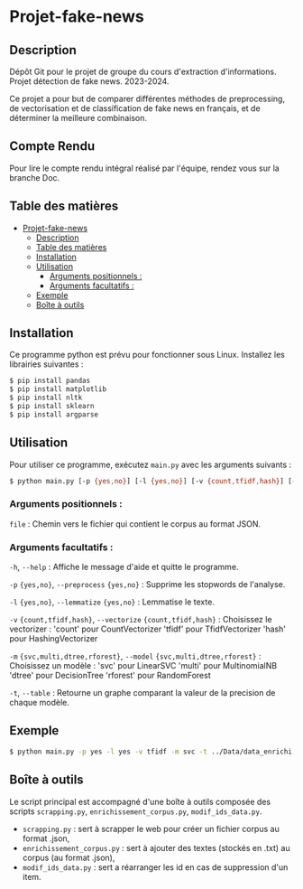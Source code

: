 # Projet-fake-news

## Description

Dépôt Git pour le projet de groupe du cours d'extraction d'informations. Projet détection de fake news. 2023-2024.

Ce projet a pour but de comparer différentes méthodes de preprocessing, de vectorisation et de classification de fake news en français, et de déterminer la meilleure combinaison.

## Compte Rendu

Pour lire le compte rendu intégral réalisé par l'équipe, rendez vous sur la branche Doc.

## Table des matières

- [Projet-fake-news](#projet-fake-news)
  - [Description](#description)
  - [Table des matières](#table-des-matières)
  - [Installation](#installation)
  - [Utilisation](#utilisation)
    - [Arguments positionnels :](#arguments-positionnels-)
    - [Arguments facultatifs :](#arguments-facultatifs-)
  - [Exemple](#exemple)
  - [Boîte à outils](#boîte-à-outils)


## Installation

Ce programme python est prévu pour fonctionner sous Linux.
Installez les librairies suivantes :

```bash
$ pip install pandas
$ pip install matplotlib
$ pip install nltk
$ pip install sklearn
$ pip install argparse
```

## Utilisation

Pour utiliser ce programme, exécutez `main.py` avec les arguments suivants :

```bash
$ python main.py [-p {yes,no}] [-l {yes,no}] [-v {count,tfidf,hash}] [-m {svc,multi,dtree,rforest}] file
```

### Arguments positionnels :

`file` : Chemin vers le fichier qui contient le corpus au format JSON.

### Arguments facultatifs :

`-h`, `--help` : Affiche le message d'aide et quitte le programme.

`-p` `{yes,no}`, `--preprocess` `{yes,no}` : Supprime les stopwords de l'analyse.

`-l` `{yes,no}`, `--lemmatize` `{yes,no}` : Lemmatise le texte.

`-v` `{count,tfidf,hash}`, `--vectorize` `{count,tfidf,hash}` : Choisissez le vectorizer :
        'count' pour CountVectorizer
        'tfidf' pour TfidfVectorizer
        'hash' pour HashingVectorizer

`-m` `{svc,multi,dtree,rforest}`, `--model` `{svc,multi,dtree,rforest}` : Choisissez un modèle :
        'svc' pour LinearSVC
        'multi' pour MultinomialNB
        'dtree' pour DecisionTree
        'rforest' pour RandomForest

`-t`, `--table` : Retourne un graphe comparant la valeur de la precision de chaque modèle.


## Exemple

```bash
$ python main.py -p yes -l yes -v tfidf -m svc -t ../Data/data_enrichi.json
```

## Boîte à outils

Le script principal est accompagné d'une boîte à outils composée des scripts `scrapping.py`, `enrichissement_corpus.py`, `modif_ids_data.py`.

- `scrapping.py` : sert à scrapper le web pour créer un fichier corpus au format .json, 
- `enrichissement_corpus.py` : sert à ajouter des textes (stockés en .txt) au corpus (au format .json),
- `modif_ids_data.py` : sert a  réarranger les id en cas de suppression d'un item.

